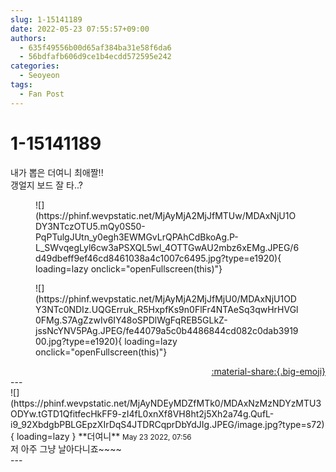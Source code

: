 ```yaml
---
slug: 1-15141189
date: 2022-05-23 07:55:57+09:00
authors:
  - 635f49556b00d65af384ba31e58f6da6
  - 56bdfafb606d9ce1b4ecdd572595e242
categories:
  - Seoyeon
tags:
  - Fan Post
---
```


# 1-15141189

<div class="post-container" markdown="1">
<div class="content-container md-sidebar__scrollwrap" markdown="1">

내가 뽑은 더여니 최애짤!!<br>갱얼지 보드 잘 타..?
<figure markdown="1">
![](https://phinf.wevpstatic.net/MjAyMjA2MjJfMTUw/MDAxNjU1ODY3NTczOTU5.mQy0S50-PqPTulgJUtn_y0egh3EWMGvLrQPAhCdBkoAg.P-L_SWvqegLyl6cw3aPSXQL5wl_4OTTGwAU2mbz6xEMg.JPEG/6d49dbeff9ef46cd8461038a4c1007c6495.jpg?type=e1920){ loading=lazy onclick="openFullscreen(this)"}
</figure>

<figure markdown="1">
![](https://phinf.wevpstatic.net/MjAyMjA2MjJfMjU0/MDAxNjU1ODY3NTc0NDIz.UQGErruk_R5HxpfKs9n0FlFr4NTAeSq3qwHrHVGl0FMg.S7AgZzwIv6IY48oSPDlWgFqREB5GLkZ-jssNcYNV5PAg.JPEG/fe44079a5c0b4486844cd082c0dab391900.jpg?type=e1920){ loading=lazy onclick="openFullscreen(this)"}
</figure>


</div>
</div>

<div style="text-align: right;" markdown="1">
<a href="https://weverse.io/fromis9/fanpost/1-15141189" style="text-align: right;">:material-share:{.big-emoji}</a>
</div>
---

<div class="comments-container md-sidebar__scrollwrap" markdown="1">
<div class="comment" markdown="1">
<div class='id-container' markdown="1">
![](https://phinf.wevpstatic.net/MjAyNDEyMDZfMTk0/MDAxNzMzNDYzMTU3ODYw.tGTD1QfitfecHkFF9-zI4fL0xnXf8VH8ht2j5Xh2a74g.QufL-i9_92XbdgbPBLGEpzXIrDqS4JTDRCqprDbYdJIg.JPEG/image.jpg?type=s72){ loading=lazy }
**<span class="artist">더여니</span>** <small>May 23 2022, 07:56</small><br>
</div>
<div class='comment-body' markdown="1">
저 아주 그냥 날아다니죠~~~~
</div>
</div>
</div>
---
